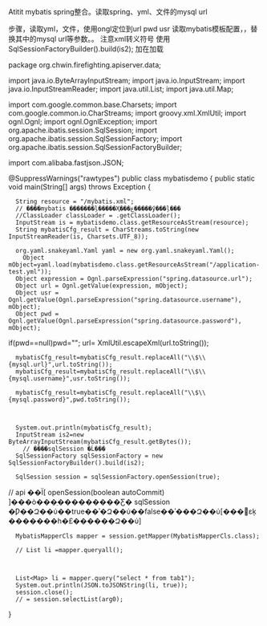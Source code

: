 Atitit mybatis spring整合。读取spring、yml、文件的mysql url 


步骤，读取yml，文件，使用ongl定位到url pwd usr
读取mybatis模板配置，，替换其中的mysql url等参数。。
注意xml转义符号
使用SqlSessionFactoryBuilder().build(is2); 加在加载

package org.chwin.firefighting.apiserver.data;

import java.io.ByteArrayInputStream;
import java.io.InputStream;
import java.io.InputStreamReader;
import java.util.List;
import java.util.Map;

import com.google.common.base.Charsets;
import com.google.common.io.CharStreams;
import groovy.xml.XmlUtil;
import ognl.Ognl;
import ognl.OgnlException;
import org.apache.ibatis.session.SqlSession;
import org.apache.ibatis.session.SqlSessionFactory;
import org.apache.ibatis.session.SqlSessionFactoryBuilder;

import com.alibaba.fastjson.JSON;

@SuppressWarnings("rawtypes")
public class mybatisdemo {
   public static void main(String[] args) throws Exception {

      String resource = "/mybatis.xml";
      // ����mybatis �������ļ�����Ҳ���ع�����ӳ���ļ���
      //ClassLoader classLoader = .getClassLoader();
      InputStream is = mybatisdemo.class.getResourceAsStream(resource);
      String mybatisCfg_result = CharStreams.toString(new InputStreamReader(is, Charsets.UTF_8));

      org.yaml.snakeyaml.Yaml yaml = new org.yaml.snakeyaml.Yaml();
        Object mObject=yaml.load(mybatisdemo.class.getResourceAsStream("/application-test.yml"));
      Object expression = Ognl.parseExpression("spring.datasource.url");
      Object url = Ognl.getValue(expression, mObject);
      Object usr = Ognl.getValue(Ognl.parseExpression("spring.datasource.username"), mObject);
      Object pwd = Ognl.getValue(Ognl.parseExpression("spring.datasource.password"), mObject);
if(pwd==null)pwd="";
      url= XmlUtil.escapeXml(url.toString());

      mybatisCfg_result=mybatisCfg_result.replaceAll("\\$\\{mysql.url}",url.toString());
      mybatisCfg_result=mybatisCfg_result.replaceAll("\\$\\{mysql.username}",usr.toString());

      mybatisCfg_result=mybatisCfg_result.replaceAll("\\$\\{mysql.password}",pwd.toString());



      System.out.println(mybatisCfg_result);
      InputStream is2=new ByteArrayInputStream(mybatisCfg_result.getBytes());
        // ����sqlSession �Ĺ���
      SqlSessionFactory sqlSessionFactory = new SqlSessionFactoryBuilder().build(is2);

      SqlSession session = sqlSessionFactory.openSession(true);
   // api ��Ϊ[ openSession(boolean autoCommit) ]���ò���ֵ���������Ƹ� sqlSession �Ƿ��Զ��ύ��true��ʾ�Զ��ύ��false��ʾ���Զ��ύ[���޲εķ�������һ�£������Զ��ύ]

      MybatisMapperCls mapper = session.getMapper(MybatisMapperCls.class);

      // List li =mapper.queryall();



      List<Map> li = mapper.query("select * from tab1");
      System.out.println(JSON.toJSONString(li, true));
      session.close();
      // = session.selectList(arg0);

   }


